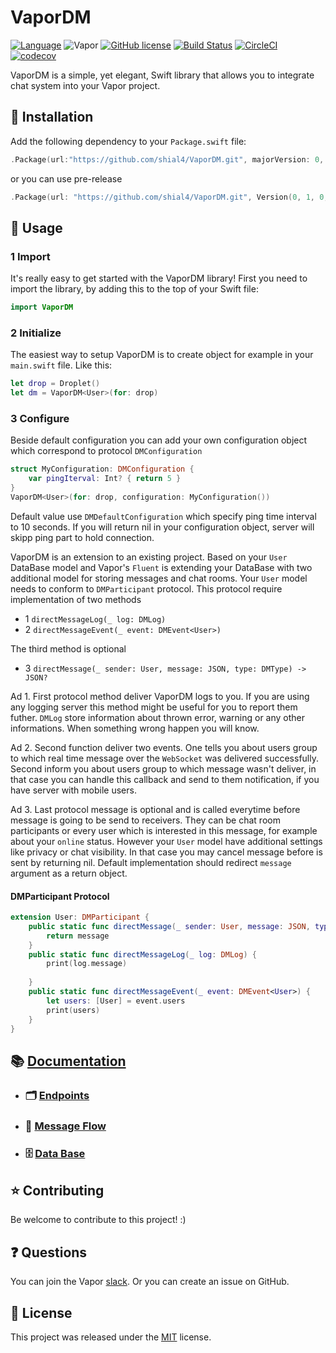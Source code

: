 # VaporDM

[![Language](https://img.shields.io/badge/Swift-3.1-brightgreen.svg)](http://swift.org)
![Vapor](https://img.shields.io/badge/Vapor-1.0-green.svg)
[![GitHub license](https://img.shields.io/badge/license-MIT-blue.svg)](https://raw.githubusercontent.com/shial4/VaporDM/master/license)
[![Build Status](https://travis-ci.org/shial4/VaporDM.svg?branch=master)](https://travis-ci.org/shial4/VaporDM)
[![CircleCI](https://circleci.com/gh/shial4/VaporDM.svg?style=svg)](https://circleci.com/gh/shial4/VaporDM)
[![codecov](https://codecov.io/gh/shial4/VaporDM/branch/master/graph/badge.svg)](https://codecov.io/gh/shial4/VaporDM)

VaporDM is a simple, yet elegant, Swift library that allows you to integrate chat system into your Vapor project.

## 🔧 Installation

Add the following dependency to your `Package.swift` file:
```swift
.Package(url:"https://github.com/shial4/VaporDM.git", majorVersion: 0, minor: 1)
```
or you can use pre-release
```swift
.Package(url: "https://github.com/shial4/VaporDM.git", Version(0, 1, 0, prereleaseIdentifiers: ["beta", "1"]))
```

## 💊 Usage

### 1 Import

It's really easy to get started with the VaporDM library! First you need to import the library, by adding this to the top of your Swift file:
```swift
import VaporDM
```

### 2 Initialize

The easiest way to setup VaporDM is to create object for example in your `main.swift` file. Like this:
```swift
let drop = Droplet()
let dm = VaporDM<User>(for: drop)
```

### 3 Configure

Beside default configuration you can add your own configuration object which correspond to protocol `DMConfiguration`
```swift
struct MyConfiguration: DMConfiguration {
    var pingIterval: Int? { return 5 }
}
VaporDM<User>(for: drop, configuration: MyConfiguration())
```
Default value use `DMDefaultConfiguration` which specify ping time interval to 10 seconds. If you will return nil in your configuration object, server will skipp ping part to hold connection.


VaporDM is an extension to an existing project. Based on your `User` DataBase model and Vapor's `Fluent` is extending your DataBase with two additional model for storing messages and chat rooms.
Your `User` model needs to conform to `DMParticipant` protocol. This protocol require implementation of two methods
- 1 `directMessageLog(_ log: DMLog)` 
- 2 `directMessageEvent(_ event: DMEvent<User>)`

The third method is optional
- 3 `directMessage(_ sender: User, message: JSON, type: DMType) -> JSON?` 

Ad 1. First protocol method deliver VaporDM logs to you. If you are using any logging server this method might be useful for you to report them futher. `DMLog` store information about thrown error, warning or any other informations. When something wrong happen you will know.

Ad 2. Second function deliver two events. One tells you about users group to which real time message over the `WebSocket` was delivered successfully. Second inform you about users group to which message wasn't deliver, in that case you can handle this callback and send to them notification, if you have server with mobile users. 

Ad 3. Last protocol message is optional and is called everytime before message is going to be send to receivers. They can be chat room participants or every user which is interested in this message, for example about your `online` status. However your `User` model have additional settings like privacy or chat visibility. In that case you may cancel message before is sent by returning nil. Default implementation should redirect `message` argument as a return object.

#### DMParticipant Protocol
```swift
extension User: DMParticipant {
    public static func directMessage(_ sender: User, message: JSON, type: DMType) -> JSON? {
        return message
    }
    public static func directMessageLog(_ log: DMLog) {
        print(log.message)
        
    }
    public static func directMessageEvent(_ event: DMEvent<User>) {
        let users: [User] = event.users
        print(users)
    }
}
```

## 📚 [Documentation](https://shial4.github.io/VaporDM)
* ### 🗂 [Endpoints](https://shial4.github.io/VaporDM/Classes/DMController.html)
* ### 💬 [Message Flow](https://shial4.github.io/VaporDM/Protocols/DMParticipant.html)
* ### 🗄 [Data Base](https://shial4.github.io/VaporDM/Classes.html)

## ⭐ Contributing

Be welcome to contribute to this project! :)

## ❓ Questions

You can join the Vapor [slack](http://vapor.team). Or you can create an issue on GitHub.

## 📝 License

This project was released under the [MIT](license) license.
